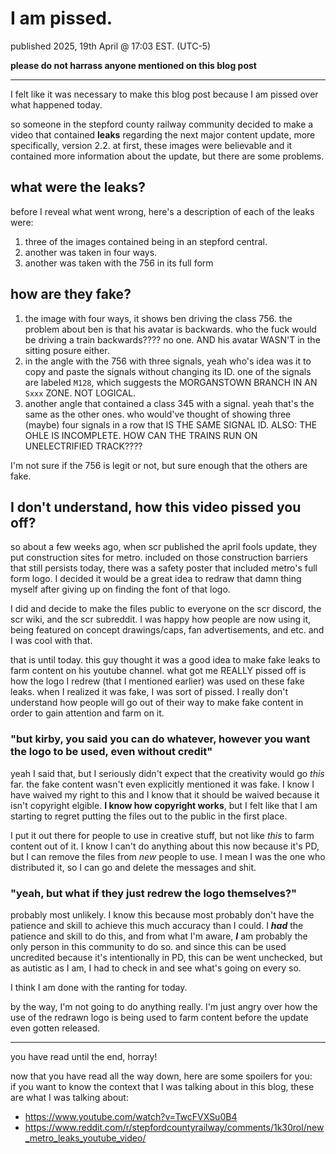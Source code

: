 # I am pissed.
published 2025, 19th April @ 17:03 EST. (UTC-5)

**please do not harrass anyone mentioned on this blog post**

---

I felt like it was necessary to make this blog post because I am pissed over what happened today.

so someone in the stepford county railway community decided to make a video that contained **leaks** regarding the next major content update, more specifically, version 2.2. at first, these images were believable and it contained more information about the update, but there are some problems.

## what were the leaks?
before I reveal what went wrong, here's a description of each of the leaks were:

1. three of the images contained being in an stepford central.
2. another was taken in four ways.
3. another was taken with the 756 in its full form

## how are they fake?

1. the image with four ways, it shows ben driving the class 756. the problem about ben is that his avatar is backwards. who the fuck would be driving a train backwards???? no one. AND his avatar WASN'T in the sitting posure either.
2. in the angle with the 756 with three signals, yeah who's idea was it to copy and paste the signals without changing its ID. one of the signals are labeled `M128`, which suggests the MORGANSTOWN BRANCH IN AN `Sxxx` ZONE. NOT LOGICAL.
3. another angle that contained a class 345 with a signal. yeah that's the same as the other ones. who would've thought of showing three (maybe) four signals in a row that IS THE SAME SIGNAL ID. ALSO: THE OHLE IS INCOMPLETE. HOW CAN THE TRAINS RUN ON UNELECTRIFIED TRACK????

I'm not sure if the 756 is legit or not, but sure enough that the others are fake.

## I don't understand, how this video pissed you off?

so about a few weeks ago, when scr published the april fools update, they put construction sites for metro. included on those construction barriers that still persists today, there was a safety poster that included metro's full form logo. I decided it would be a great idea to redraw that damn thing myself after giving up on finding the font of that logo.

I did and decide to make the files public to everyone on the scr discord, the scr wiki, and the scr subreddit. I was happy how people are now using it, being featured on concept drawings/caps, fan advertisements, and etc. and I was cool with that.

that is until today. this guy thought it was a good idea to make fake leaks to farm content on his youtube channel. what got me REALLY pissed off is how the logo I redrew (that I mentioned earlier) was used on these fake leaks. when I realized it was fake, I was sort of pissed. I really don't understand how people will go out of their way to make fake content in order to gain attention and farm on it.

### "but kirby, you said you can do whatever, however you want the logo to be used, even without credit"
yeah I said that, but I seriously didn't expect that the creativity would go *this* far. the fake content wasn't even explicitly mentioned it was fake. I know I have waived my right to this and I know that it should be waived because it isn't copyright elgible. **I know how copyright works**, but I felt like that I am starting to regret putting the files out to the public in the first place.

I put it out there for people to use in creative stuff, but not like *this* to farm content out of it. I know I can't do anything about this now because it's PD, but I can remove the files from *new* people to use. I mean I was the one who distributed it, so I can go and delete the messages and shit.

### "yeah, but what if they just redrew the logo themselves?"
probably most unlikely. I know this because most probably don't have the patience and skill to achieve this much accuracy than I could. I ***had*** the patience and skill to do this, and from what I'm aware, ***I*** am probably the only person in this community to do so. and since this can be used uncredited because it's intentionally in PD, this can be went unchecked, but as autistic as I am, I had to check in and see what's going on every so.

I think I am done with the ranting for today.

by the way, I'm not going to do anything really. I'm just angry over how the use of the redrawn logo is being used to farm content before the update even gotten released.

---

you have read until the end, horray!

now that you have read all the way down, here are some spoilers for you:<br>
if you want to know the context that I was talking about in this blog, these are what I was talking about:
- https://www.youtube.com/watch?v=TwcFVXSu0B4
- https://www.reddit.com/r/stepfordcountyrailway/comments/1k30rol/new_metro_leaks_youtube_video/